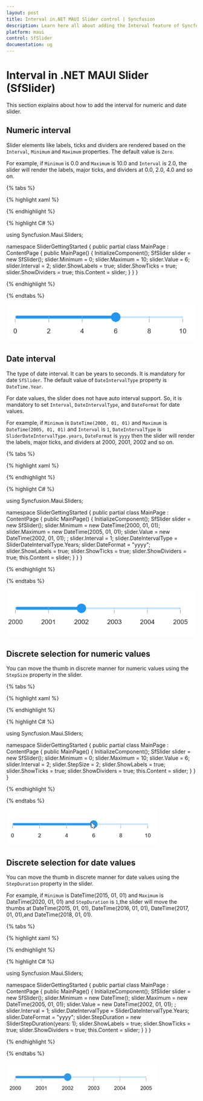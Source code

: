 ```yaml
---
layout: post
title: Interval in.NET MAUI Slider control | Syncfusion 
description: Learn here all about adding the Interval feature of Syncfusion .NET MAUI Slider (SfSlider) control and more.
platform: maui
control: SfSlider
documentation: ug
---
```


# Interval in .NET MAUI Slider (SfSlider)

This section explains about how to add the interval for numeric and date slider.

## Numeric interval

Slider elements like labels, ticks and dividers are rendered based on the `Interval`, `Minimum` and `Maximum` properties. The default value is `Zero`.

For example, if `Minimum` is 0.0 and `Maximum` is 10.0 and `Interval` is 2.0, the slider will render the labels, major ticks, and dividers at 0.0, 2.0, 4.0 and so on.

{% tabs %}

{% highlight xaml %}

<ContentPage>
    <sliders:SfSlider Minimum="0" Maximum="10" Interval="2" Value="6" ShowLabels="True" ShowTicks="True" ShowDividers="True">
    </sliders:SfSlider>
 </ContentPage>

{% endhighlight %}

{% highlight C# %}

using Syncfusion.Maui.Sliders;

namespace SliderGettingStarted
{
    public partial class MainPage : ContentPage
    {
        public MainPage()
        {
            InitializeComponent();
          	SfSlider slider = new SfSlider();
            slider.Minimum = 0;
            slider.Maximum = 10;
            slider.Value = 6;
            slider.Interval = 2;
            slider.ShowLabels = true;
            slider.ShowTicks = true;
            slider.ShowDividers = true;
            this.Content = slider;
        }
    }
}

{% endhighlight %}

{% endtabs %}

![Slider numeric interval](images/interval/numeric-interval.png)

## Date interval

The type of date interval. It can be years to seconds. It is mandatory for date `SfSlider`. The default value of `DateIntervalType` property is `DateTime.Year`.

For date values, the slider does not have auto interval support. So, it is mandatory to set `Interval`, `DateIntervalType`, and `DateFormat` for date values.

For example, if `Minimum` is `DateTime(2000, 01, 01)` and `Maximum` is `DateTime(2005, 01, 01)` and `Interval` is `1`, `DateIntervalType` is `SliderDateIntervalType.years`, `DateFormat` is `yyyy` then the slider will render the labels, major ticks, and dividers at 2000, 2001, 2002 and so on.

{% tabs %}

{% highlight xaml %}

<ContentPage>
    <sliders:SfSlider Minimum="2000-01-01" Maximum="2005-01-01" Interval="1" Value="2002-01-01" DateFormat="yyyy" DateIntervalType="Years" ShowLabels="True" ShowTicks="True" ShowDividers="True">
    </sliders:SfSlider>
 </ContentPage>

{% endhighlight %}

{% highlight C# %}

using Syncfusion.Maui.Sliders;

namespace SliderGettingStarted
{
    public partial class MainPage : ContentPage
    {
        public MainPage()
        {
            InitializeComponent();
          	SfSlider slider = new SfSlider();
            slider.Minimum = new DateTime(2000, 01, 01);
            slider.Maximum = new DateTime(2005, 01, 01);
            slider.Value = new DateTime(2002, 01, 01); ;
            slider.Interval = 1;
            slider.DateIntervalType = SliderDateIntervalType.Years;
            slider.DateFormat = "yyyy";
            slider.ShowLabels = true;
            slider.ShowTicks = true;
            slider.ShowDividers = true;
            this.Content = slider;
        }
    }
}

{% endhighlight %}

{% endtabs %}

![Slider date interval](images/interval/date-interval.png)

## Discrete selection for numeric values

You can move the thumb in discrete manner for numeric values using the `StepSize` property in the slider.

{% tabs %}

{% highlight xaml %}

<ContentPage>
    <sliders:SfSlider WidthRequest="400" Minimum="0" Maximum="10" Interval="2" StepSize="2" Value="6" ShowLabels="True" ShowTicks="True" ShowDividers="True">
    </sliders:SfSlider>
 </ContentPage>

{% endhighlight %}

{% highlight C# %}

using Syncfusion.Maui.Sliders;

namespace SliderGettingStarted
{
    public partial class MainPage : ContentPage
    {
        public MainPage()
        {
            InitializeComponent();
          	 SfSlider slider = new SfSlider();
            slider.Minimum = 0;
            slider.Maximum = 10;
            slider.Value = 6;
            slider.Interval = 2;
            slider.StepSize = 2;
            slider.ShowLabels = true;
            slider.ShowTicks = true;
            slider.ShowDividers = true;
            this.Content = slider;
        }
    }
}

{% endhighlight %}

{% endtabs %}

![Slider numeric discrete mode](images/interval/step-size.gif)

## Discrete selection for date values

You can move the thumb in discrete manner for date values using the `StepDuration` property in the slider.

For example, if `Minimum` is DateTime(2015, 01, 01) and `Maximum` is DateTime(2020, 01, 01) and `StepDuration` is `1`,the slider will move the thumbs at DateTime(2015, 01, 01), DateTime(2016, 01, 01), DateTime(2017, 01, 01),and DateTime(2018, 01, 01).

{% tabs %}

{% highlight xaml %}

<ContentPage>
     <sliders:SfSlider Minimum="2000-01-01" Maximum="2005-01-01" Interval="1" StepDuration="1" Value="2002-01-01" DateFormat="yyyy" DateIntervalType="Years" ShowLabels="True" ShowTicks="True" ShowDividers="True">
     </sliders:SfSlider>
 </ContentPage>

{% endhighlight %}

{% highlight C# %}

using Syncfusion.Maui.Sliders;

namespace SliderGettingStarted
{
    public partial class MainPage : ContentPage
    {
        public MainPage()
        {
            InitializeComponent();
          	 SfSlider slider = new SfSlider();
            slider.Minimum = new DateTime();
            slider.Maximum = new DateTime(2005, 01, 01);
            slider.Value = new DateTime(2002, 01, 01); ;
            slider.Interval = 1;
            slider.DateIntervalType = SliderDateIntervalType.Years;
            slider.DateFormat = "yyyy";
            slider.StepDuration = new SliderStepDuration(years: 1);
            slider.ShowLabels = true;
            slider.ShowTicks = true;
            slider.ShowDividers = true;
            this.Content = slider;
        }
    }
}

{% endhighlight %}

{% endtabs %}

![Slider date discrete mode](images/interval/step-duration.gif)

